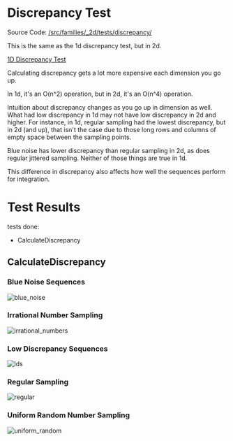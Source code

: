 # Discrepancy Test
Source Code: [/src/families/_2d/tests/discrepancy/](../../../../src/families/_2d/tests/discrepancy/)

This is the same as the 1d discrepancy test, but in 2d.

[1D Discrepancy Test](../../../_1d/tests/discrepancy/page.md)  

Calculating discrepancy gets a lot more expensive each dimension you go up.

In 1d, it's an O(n^2) operation, but in 2d, it's an O(n^4) operation.

Intuition about discrepancy changes as you go up in dimension as well.  What had low discrepancy in 1d may not have low discrepancy in 2d and higher.  For instance, in 1d, regular sampling had the lowest discrepancy, but in 2d (and up), that isn't the case due to those long rows and columns of empty space between the sampling points.

Blue noise has lower discrepancy than regular sampling in 2d, as does regular jittered sampling. Neither of those things are true in 1d.

This difference in discrepancy also affects how well the sequences perform for integration.

# Test Results
 tests done:
* CalculateDiscrepancy
## CalculateDiscrepancy
### Blue Noise Sequences
![blue_noise](../../../_2d/samples/blue_noise/CalculateDiscrepancy.png)  
### Irrational Number Sampling
![irrational_numbers](../../../_2d/samples/irrational_numbers/CalculateDiscrepancy.png)  
### Low Discrepancy Sequences
![lds](../../../_2d/samples/lds/CalculateDiscrepancy.png)  
### Regular Sampling
![regular](../../../_2d/samples/regular/CalculateDiscrepancy.png)  
### Uniform Random Number Sampling
![uniform_random](../../../_2d/samples/uniform_random/CalculateDiscrepancy.png)  
